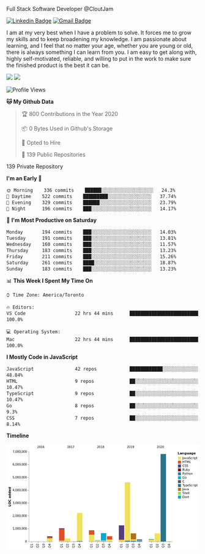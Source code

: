 Full Stack Software Developer @CloutJam

[![Linkedin Badge](https://img.shields.io/badge/-Jesse%20Okeya-6633cc?style=flat-square&logo=Linkedin&logoColor=white&link=https://www.linkedin.com/in/jesse-okeya-45a38510a/)](https://www.linkedin.com/in/jesse-okeya-45a38510a/) 
[![Gmail Badge](https://img.shields.io/badge/-jesseokeya@gmail.com-6633cc?style=flat-square&logo=Gmail&logoColor=white&link=mailto:jesseokeya@gmail.com)](mailto:jesseokeya@gmail.com)

I am at my very best when I have a problem to solve. It forces me to grow my skills and to keep broadening my knowledge. I am passionate about learning, and I feel that no matter your age, whether you are young or old, there is always something I can learn from you. I am easy to get along with, highly self-motivated, reliable, and willing to put in the work to make sure the finished product is the best it can be.

![](https://github-readme-stats.vercel.app/api?username=jesseokeya&show_icons=true&theme=radical) ![](https://github-readme-stats.vercel.app/api/top-langs/?username=jesseokeya&layout=compact&theme=radical)

<!--START_SECTION:waka-->
![Profile Views](http://img.shields.io/badge/Profile%20Views-0-blue)

**🐱 My Github Data** 

> 🏆 800 Contributions in the Year 2020
 > 
> 📦 0 Bytes Used in Github's Storage 
 > 
> 💼 Opted to Hire
 > 
> 📜 139 Public Repositories 
 > 
139 Private Repository 
 > 
**I'm an Early 🐤** 

```text
🌞 Morning    336 commits    ██████░░░░░░░░░░░░░░░░░░░   24.3% 
🌆 Daytime    522 commits    █████████░░░░░░░░░░░░░░░░   37.74% 
🌃 Evening    329 commits    ██████░░░░░░░░░░░░░░░░░░░   23.79% 
🌙 Night      196 commits    ███░░░░░░░░░░░░░░░░░░░░░░   14.17%

```
📅 **I'm Most Productive on Saturday** 

```text
Monday       194 commits    ███░░░░░░░░░░░░░░░░░░░░░░   14.03% 
Tuesday      191 commits    ███░░░░░░░░░░░░░░░░░░░░░░   13.81% 
Wednesday    160 commits    ███░░░░░░░░░░░░░░░░░░░░░░   11.57% 
Thursday     183 commits    ███░░░░░░░░░░░░░░░░░░░░░░   13.23% 
Friday       211 commits    ███░░░░░░░░░░░░░░░░░░░░░░   15.26% 
Saturday     261 commits    ████░░░░░░░░░░░░░░░░░░░░░   18.87% 
Sunday       183 commits    ███░░░░░░░░░░░░░░░░░░░░░░   13.23%

```


📊 **This Week I Spent My Time On** 

```text
⌚︎ Time Zone: America/Toronto

🔥 Editors: 
VS Code                  22 hrs 44 mins      █████████████████████████   100.0%

💻 Operating System: 
Mac                      22 hrs 44 mins      █████████████████████████   100.0%

```

**I Mostly Code in JavaScript** 

```text
JavaScript               42 repos            ████████████░░░░░░░░░░░░░   48.84% 
HTML                     9 repos             ██░░░░░░░░░░░░░░░░░░░░░░░   10.47% 
TypeScript               9 repos             ██░░░░░░░░░░░░░░░░░░░░░░░   10.47% 
Go                       8 repos             ██░░░░░░░░░░░░░░░░░░░░░░░   9.3% 
CSS                      7 repos             ██░░░░░░░░░░░░░░░░░░░░░░░   8.14%

```


**Timeline**

![Chart not found](https://raw.githubusercontent.com/jesseokeya/jesseokeya/master/charts/bar_graph.png) 


<!--END_SECTION:waka-->
